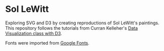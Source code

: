 # Sol LeWitt

Exploring SVG and D3 by creating reproductions of Sol LeWitt's paintings. This repository follows the tutorials from Curran Kelleher's [Data Visualization class with D3](https://www.youtube.com/watch?v=xkBheRZTkaw).

Fonts were imported from [Google Fonts](https://fonts.google.com/).